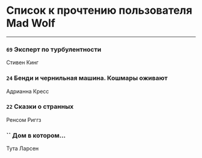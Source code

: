 # Список к прочтению пользователя Mad Wolf
---

### `69` Эксперт по турбулентности
Стивен Кинг

### `24` Бенди и чернильная машина. Кошмары оживают
Адрианна Кресс

### `22` Сказки о странных
Ренсом Риггз

### `` Дом в котором...
Тута Ларсен

